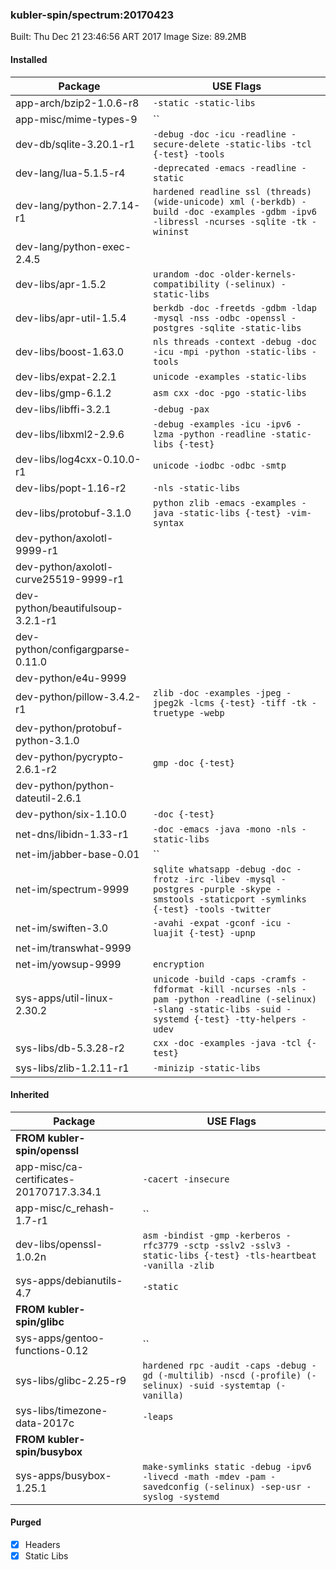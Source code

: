 ### kubler-spin/spectrum:20170423

Built: Thu Dec 21 23:46:56 ART 2017
Image Size: 89.2MB


#### Installed
Package | USE Flags
--------|----------
app-arch/bzip2-1.0.6-r8 | `-static -static-libs`
app-misc/mime-types-9 | ``
dev-db/sqlite-3.20.1-r1 | `-debug -doc -icu -readline -secure-delete -static-libs -tcl {-test} -tools`
dev-lang/lua-5.1.5-r4 | `-deprecated -emacs -readline -static`
dev-lang/python-2.7.14-r1 | `hardened readline ssl (threads) (wide-unicode) xml (-berkdb) -build -doc -examples -gdbm -ipv6 -libressl -ncurses -sqlite -tk -wininst`
dev-lang/python-exec-2.4.5 | ` `
dev-libs/apr-1.5.2 | `urandom -doc -older-kernels-compatibility (-selinux) -static-libs`
dev-libs/apr-util-1.5.4 | `berkdb -doc -freetds -gdbm -ldap -mysql -nss -odbc -openssl -postgres -sqlite -static-libs`
dev-libs/boost-1.63.0 | `nls threads -context -debug -doc -icu -mpi -python -static-libs -tools`
dev-libs/expat-2.2.1 | `unicode -examples -static-libs`
dev-libs/gmp-6.1.2 | `asm cxx -doc -pgo -static-libs`
dev-libs/libffi-3.2.1 | `-debug -pax`
dev-libs/libxml2-2.9.6 | `-debug -examples -icu -ipv6 -lzma -python -readline -static-libs {-test}`
dev-libs/log4cxx-0.10.0-r1 | `unicode -iodbc -odbc -smtp`
dev-libs/popt-1.16-r2 | `-nls -static-libs`
dev-libs/protobuf-3.1.0 | `python zlib -emacs -examples -java -static-libs {-test} -vim-syntax`
dev-python/axolotl-9999-r1 | ` `
dev-python/axolotl-curve25519-9999-r1 | ` `
dev-python/beautifulsoup-3.2.1-r1 | ` `
dev-python/configargparse-0.11.0 | ` `
dev-python/e4u-9999 | ` `
dev-python/pillow-3.4.2-r1 | `zlib -doc -examples -jpeg -jpeg2k -lcms {-test} -tiff -tk -truetype -webp`
dev-python/protobuf-python-3.1.0 | ` `
dev-python/pycrypto-2.6.1-r2 | `gmp -doc {-test}`
dev-python/python-dateutil-2.6.1 | ` `
dev-python/six-1.10.0 | `-doc {-test}`
net-dns/libidn-1.33-r1 | `-doc -emacs -java -mono -nls -static-libs`
net-im/jabber-base-0.01 | ``
net-im/spectrum-9999 | `sqlite whatsapp -debug -doc -frotz -irc -libev -mysql -postgres -purple -skype -smstools -staticport -symlinks {-test} -tools -twitter`
net-im/swiften-3.0 | `-avahi -expat -gconf -icu -luajit {-test} -upnp`
net-im/transwhat-9999 | ` `
net-im/yowsup-9999 | `encryption`
sys-apps/util-linux-2.30.2 | `unicode -build -caps -cramfs -fdformat -kill -ncurses -nls -pam -python -readline (-selinux) -slang -static-libs -suid -systemd {-test} -tty-helpers -udev`
sys-libs/db-5.3.28-r2 | `cxx -doc -examples -java -tcl {-test}`
sys-libs/zlib-1.2.11-r1 | `-minizip -static-libs`
#### Inherited
Package | USE Flags
--------|----------
**FROM kubler-spin/openssl** |
app-misc/ca-certificates-20170717.3.34.1 | `-cacert -insecure`
app-misc/c_rehash-1.7-r1 | ``
dev-libs/openssl-1.0.2n | `asm -bindist -gmp -kerberos -rfc3779 -sctp -sslv2 -sslv3 -static-libs {-test} -tls-heartbeat -vanilla -zlib`
sys-apps/debianutils-4.7 | `-static`
**FROM kubler-spin/glibc** |
sys-apps/gentoo-functions-0.12 | ``
sys-libs/glibc-2.25-r9 | `hardened rpc -audit -caps -debug -gd (-multilib) -nscd (-profile) (-selinux) -suid -systemtap (-vanilla)`
sys-libs/timezone-data-2017c | `-leaps`
**FROM kubler-spin/busybox** |
sys-apps/busybox-1.25.1 | `make-symlinks static -debug -ipv6 -livecd -math -mdev -pam -savedconfig (-selinux) -sep-usr -syslog -systemd`
#### Purged
- [x] Headers
- [x] Static Libs
